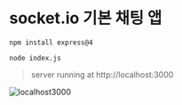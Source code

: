# socket.io 기본 채팅 앱

```
npm install express@4
```

```
node index.js
```
>server running at http://localhost:3000

![localhost3000](/preview/localhost3000.png)